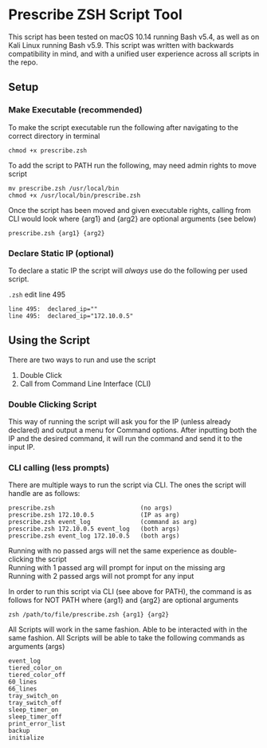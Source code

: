 # Prescribe ZSH Script Tool

This script has been tested on macOS 10.14 running Bash v5.4, as well as on Kali Linux running Bash v5.9. This script was written with backwards compatibility in mind, and with a unified user experience across all scripts in the repo.

## Setup

### Make Executable (recommended)
To make the script executable run the following after navigating to the correct directory in terminal

```shell
chmod +x prescribe.zsh
```

To add the script to PATH run the following, may need admin rights to move script

```shell
mv prescribe.zsh /usr/local/bin
chmod +x /usr/local/bin/prescribe.zsh
```

Once the script has been moved and given executable rights, calling from CLI would look where {arg1} and {arg2} are optional arguments (see below)

```shell
prescribe.zsh {arg1} {arg2}
```

### Declare Static IP (optional)
To declare a static IP the script will *always* use do the following per used script.

`.zsh` edit line 495

    line 495:  declared_ip=""
    line 495:  declared_ip="172.10.0.5"

## Using the Script
There are two ways to run and use the script
1) Double Click
2) Call from Command Line Interface (CLI)

### Double Clicking Script
This way of running the script will ask you for the IP (unless already declared) and output a menu for Command options. After inputting both the IP and the desired command, it will run the command and send it to the input IP.

### CLI calling (less prompts)
There are multiple ways to run the script via CLI. The ones the script will handle are as follows:

    prescribe.zsh                        (no args)
    prescribe.zsh 172.10.0.5             (IP as arg)
    prescribe.zsh event_log              (command as arg)
    prescribe.zsh 172.10.0.5 event_log   (both args)
    prescribe.zsh event_log 172.10.0.5   (both args)

Running with no passed args will net the same experience as double-clicking the script<br>
Running with 1 passed arg will prompt for input on the missing arg<br>
Running with 2 passed args will not prompt for any input

In order to run this script via CLI (see above for PATH), the command is as follows for NOT PATH where {arg1} and {arg2} are optional arguments

```shell
zsh /path/to/file/prescribe.zsh {arg1} {arg2}
```

All Scripts will work in the same fashion. Able to be interacted with in the same fashion. All Scripts will be able to take the following commands as arguments (args)

    event_log
    tiered_color_on
    tiered_color_off
    60_lines
    66_lines
    tray_switch_on
    tray_switch_off
    sleep_timer_on
    sleep_timer_off
    print_error_list
    backup
    initialize